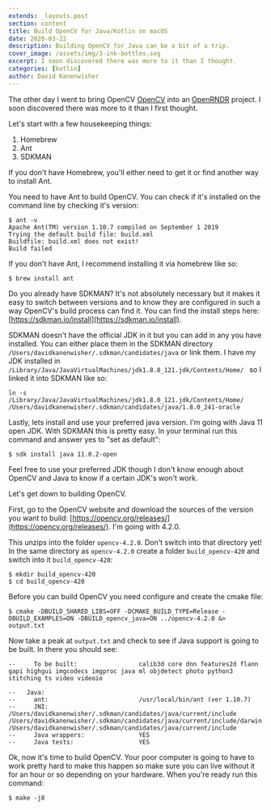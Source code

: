 ```yaml
---
extends: _layouts.post
section: content
title: Build OpenCV for Java/Kotlin on macOS
date: 2020-03-22
description: Building OpenCV for Java can be a bit of a trip.
cover_image: /assets/img/3-ink-bottles.svg
excerpt: I soon discovered there was more to it than I thought.
categories: [kotlin]
author: David Kanenwisher
---
```


The other day I went to bring OpenCV [OpenCV](https://opencv.org/) into an [OpenRNDR](https://openrndr.org/) project. I soon discovered there was more to it than I first thought.

Let's start with a few housekeeping things:

1. Homebrew
2. Ant
3. SDKMAN

If you don't have Homebrew, you'll either need to get it or find another way to install Ant.

You need to have Ant to build OpenCV. You can check if it's installed on the command line by checking it's version:

```text
$ ant -v
Apache Ant(TM) version 1.10.7 compiled on September 1 2019
Trying the default build file: build.xml
Buildfile: build.xml does not exist!
Build failed
```

If you don't have Ant, I recommend installing it via homebrew like so:

```text
$ brew install ant
```

Do you already have SDKMAN? It's not absolutely necessary but it makes it easy to switch between versions and to know they are configured in such a way OpenCV's build process can find it. You can find the install steps here: [https://sdkman.io/install](https://sdkman.io/install).

SDKMAN doesn't have the official JDK in it but you can add in any you have installed. You can either place them in the SDKMAN directory `/Users/davidkanenwisher/.sdkman/candidates/java` or link them. I have my JDK installed in `/Library/Java/JavaVirtualMachines/jdk1.8.0_121.jdk/Contents/Home/
` so I linked it into SDKMAN like so:

```text
ln -s /Library/Java/JavaVirtualMachines/jdk1.8.0_121.jdk/Contents/Home/ /Users/davidkanenwisher/.sdkman/candidates/java/1.8.0_241-oracle
```

Lastly, lets install and use your preferred java version. I'm going with Java 11 open JDK. With SDKMAN this is pretty easy. In your terminal run this command and answer yes to "set as default":

```text
$ sdk install java 11.0.2-open
```

Feel free to use your preferred JDK though I don't know enough about OpenCV and Java to know if a certain JDK's won't work.

Let's get down to building OpenCV.

First, go to the OpenCV website and download the sources of the version you want to build: [https://opencv.org/releases/](https://opencv.org/releases/). I'm going with 4.2.0.

This unzips into the folder `opencv-4.2.0`. Don't switch into that directory yet! In the same directory as `opencv-4.2.0` create a folder `build_opencv-420` and switch into it `build_opencv-420`:

```text
$ mkdir build_opencv-420
$ cd build_opencv-420
```

Before you can build OpenCV you need configure and create the cmake file:

```text
$ cmake -DBUILD_SHARED_LIBS=OFF -DCMAKE_BUILD_TYPE=Release -DBUILD_EXAMPLES=ON -DBUILD_opencv_java=ON ../opencv-4.2.0 &> output.txt
```

Now take a peak at `output.txt` and check to see if Java support is going to be built. In there you should see:

```text
--     To be built:                 calib3d core dnn features2d flann gapi highgui imgcodecs imgproc java ml objdetect photo python3 stitching ts video videoio
```

```text
--   Java:
--     ant:                         /usr/local/bin/ant (ver 1.10.7)
--     JNI:                         /Users/davidkanenwisher/.sdkman/candidates/java/current/include /Users/davidkanenwisher/.sdkman/candidates/java/current/include/darwin /Users/davidkanenwisher/.sdkman/candidates/java/current/include
--     Java wrappers:               YES
--     Java tests:                  YES
```

Ok, now it's time to build OpenCV. Your poor computer is going to have to work pretty hard to make this happen so make sure you can live without it for an hour or so depending on your hardware. When you're ready run this command:

```text
$ make -j8
``` 
